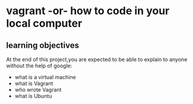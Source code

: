 # vagrant -or- how to code in your local computer
## learning objectives
At the end of this project,you are expected to be able to explain to anyone without the help of google:
* what is a virtual machine 
* what is Vagrant
* who wrote Vagrant
* what is Ubuntu
